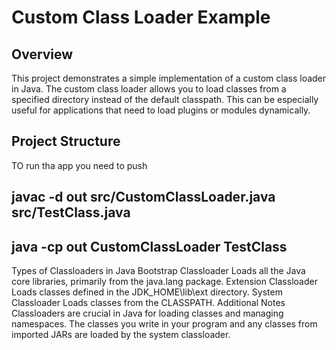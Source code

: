 # Custom Class Loader Example

## Overview

This project demonstrates a simple implementation of a custom class loader in Java. The custom class loader allows you to load classes from a specified directory instead of the default classpath. This can be especially useful for applications that need to load plugins or modules dynamically.

## Project Structure

TO run tha app you need to push 

## javac -d out src/CustomClassLoader.java src/TestClass.java

## java -cp out CustomClassLoader TestClass




Types of Classloaders in Java
Bootstrap Classloader
Loads all the Java core libraries, primarily from the java.lang package.
Extension Classloader
Loads classes defined in the JDK_HOME\lib\ext directory.
System Classloader
Loads classes from the CLASSPATH.
Additional Notes
Classloaders are crucial in Java for loading classes and managing namespaces.
The classes you write in your program and any classes from imported JARs are loaded by the system classloader.